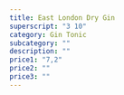 ```yaml
---
title: East London Dry Gin
superscript: "3 10"
category: Gin Tonic
subcategory: ""
description: ""
price1: "7,2"
price2: ""
price3: ""
---
```

